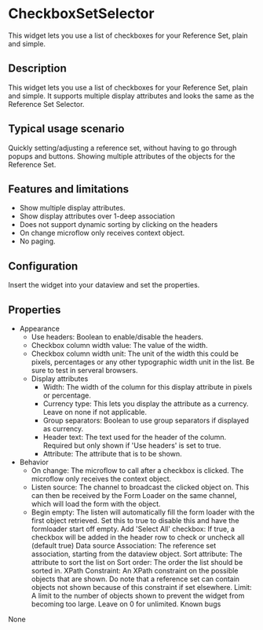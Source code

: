 # CheckboxSetSelector

This widget lets you use a list of checkboxes for your Reference Set, plain and simple.

## Description
 
This widget lets you use a list of checkboxes for your Reference Set, plain and simple. It supports multiple display attributes and looks the same as the Reference Set Selector.

## Typical usage scenario
 
Quickly setting/adjusting a reference set, without having to go through popups and buttons.
Showing multiple attributes of the objects for the Reference Set.
 
## Features and limitations
 
- Show multiple display attributes.
- Show display attributes over 1-deep association
- Does not support dynamic sorting by clicking on the headers
- On change microflow only receives context object.
- No paging.

## Configuration
 
Insert the widget into your dataview and set the properties.
 
## Properties
 
- Appearance
  - Use headers: Boolean to enable/disable the headers.
  - Checkbox column width value: The value of the width.
  - Checkbox column width unit: The unit of the width this could be pixels, percentages or any other typographic width unit in the list. Be sure to test in serveral browsers.
  - Display attributes
    - Width: The width of the column for this display attribute in pixels or percentage.
    - Currency type: This lets you display the attribute as a currency. Leave on none if not applicable.
    - Group separators: Boolean to use group separators if displayed as currency.
    - Header text: The text used for the header of the column. Required but only shown if 'Use headers' is set to true.
    - Attribute: The attribute that is to be shown.
- Behavior
  - On change: The microflow to call after a checkbox is clicked. The microflow only receives the context object.
  - Listen source: The channel to broadcast the clicked object on. This can then be received by the Form Loader on the same channel, which will load the form with the object.
  - Begin empty: The listen will automatically fill the form loader with the first object retrieved. Set this to true to disable this and have the formloader start off empty.
Add 'Select All' checkbox: If true, a checkbox will be added in the header row to check or uncheck all (default true)
Data source
Association: The reference set association, starting from the dataview object.
Sort attribute: The attribute to sort the list on
Sort order: The order the list should be sorted in.
XPath Constraint: An XPath constraint on the possible objects that are shown. Do note that a reference set can contain objects not shown because of this constraint if set elsewhere.
Limit: A limit to the number of objects shown to prevent the widget from becoming too large. Leave on 0 for unlimited.
Known bugs
 

None

